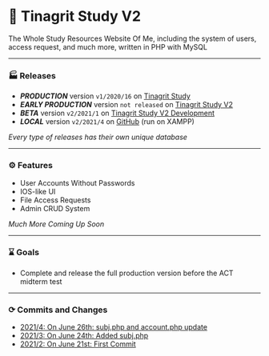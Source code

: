 # 📖 Tinagrit Study V2
The Whole Study Resources Website Of Me, including the system of users, access request, and much more, written in PHP with MySQL

---
### 🏭 Releases
- ___PRODUCTION___ version `v1/2020/16` on [Tinagrit Study](https://study.tinagrit.com)
- ___EARLY PRODUCTION___ version `not released` on [Tinagrit Study V2](https://study.tinagrit.com/v2)
- ___BETA___ version `v2/2021/1` on [Tinagrit Study V2 Development](https://study.tinagrit.com/v2/dev)
- ___LOCAL___ version `v2/2021/4` on [GitHub](https://github.com/tinagrit/study) (run on XAMPP)

_Every type of releases has their own unique database_

---
### ⚙ Features
- User Accounts Without Passwords
- IOS-like UI
- File Access Requests
- Admin CRUD System

_Much More Coming Up Soon_

---
### ⌛️ Goals
- Complete and release the full production version before the ACT midterm test
---
### ⟳ Commits and Changes
- [2021/4: On June 26th: subj.php and account.php update](updates/2021/4.md)
- [2021/3: On June 24th: Added subj.php](updates/2021/3.md)
- [2021/2: On June 21st: First Commit](updates/2021/1.md)
